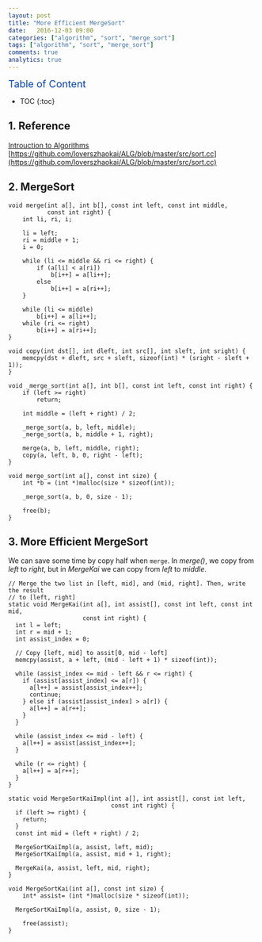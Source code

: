 ```yaml
---
layout: post
title: "More Efficient MergeSort"
date:   2016-12-03 09:00
categories: ["algorithm", "sort", "merge_sort"]
tags: ["algorithm", "sort", "merge_sort"]
comments: true
analytics: true
---
```


<span/>

<span style="color: #0645ad; font-size:20px">Table of Content<span/>

  * TOC
  {:toc}

## 1. Reference

[Introuction to Algorithms](http://faculty.mu.edu.sa/public/uploads/1360957074.1109Introduction_to_Algorithms_Third_Edition.pdf)
[https://github.com/loverszhaokai/ALG/blob/master/src/sort.cc](https://github.com/loverszhaokai/ALG/blob/master/src/sort.cc)

## 2. MergeSort

```
void merge(int a[], int b[], const int left, const int middle,
           const int right) {
	int li, ri, i;

	li = left;
	ri = middle + 1;
	i = 0;

	while (li <= middle && ri <= right) {
		if (a[li] < a[ri])
			b[i++] = a[li++];
		else
			b[i++] = a[ri++];
	}

	while (li <= middle)
		b[i++] = a[li++];
	while (ri <= right)
		b[i++] = a[ri++];
}

void copy(int dst[], int dleft, int src[], int sleft, int sright) {
	memcpy(dst + dleft, src + sleft, sizeof(int) * (sright - sleft + 1));
}

void _merge_sort(int a[], int b[], const int left, const int right) {
	if (left >= right)
		return;

	int middle = (left + right) / 2;

	_merge_sort(a, b, left, middle);
	_merge_sort(a, b, middle + 1, right);

	merge(a, b, left, middle, right);
	copy(a, left, b, 0, right - left);
}

void merge_sort(int a[], const int size) {
	int *b = (int *)malloc(size * sizeof(int));

	_merge_sort(a, b, 0, size - 1);

	free(b);
}
```

## 3. More Efficient MergeSort

We can save some time by copy half when `merge`. In *merge()*, we copy from
*left* to *right*, but in *MergeKai* we can copy from *left* to *middle*.

```
// Merge the two list in [left, mid], and (mid, right]. Then, write the result
// to [left, right]
static void MergeKai(int a[], int assist[], const int left, const int mid,
                     const int right) {
  int l = left;
  int r = mid + 1;
  int assist_index = 0;

  // Copy [left, mid] to assit[0, mid - left]
  memcpy(assist, a + left, (mid - left + 1) * sizeof(int));

  while (assist_index <= mid - left && r <= right) {
    if (assist[assist_index] <= a[r]) {
      a[l++] = assist[assist_index++];
      continue;
    } else if (assist[assist_index] > a[r]) {
      a[l++] = a[r++];
    }
  }

  while (assist_index <= mid - left) {
    a[l++] = assist[assist_index++];
  }

  while (r <= right) {
    a[l++] = a[r++];
  }
}

static void MergeSortKaiImpl(int a[], int assist[], const int left,
                             const int right) {
  if (left >= right) {
    return;
  }
  const int mid = (left + right) / 2;

  MergeSortKaiImpl(a, assist, left, mid);
  MergeSortKaiImpl(a, assist, mid + 1, right);

  MergeKai(a, assist, left, mid, right);
}

void MergeSortKai(int a[], const int size) {
	int* assist= (int *)malloc(size * sizeof(int));

  MergeSortKaiImpl(a, assist, 0, size - 1);

	free(assist);
}
```
